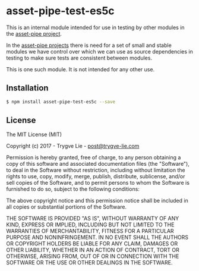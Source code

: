 # asset-pipe-test-es5c

This is an internal module intended for use in testing by other modules in the
[asset-pipe project][asset-pipe].

In the [asset-pipe projects][asset-pipe] there is need for a set of small and
stable modules we have control over which we can use as source dependencies in
testing to make sure tests are consistent between modules.

This is one such module. It is not intended for any other use.



## Installation

```bash
$ npm install asset-pipe-test-es5c --save
```



## License

The MIT License (MIT)

Copyright (c) 2017 - Trygve Lie - post@trygve-lie.com

Permission is hereby granted, free of charge, to any person obtaining a copy
of this software and associated documentation files (the "Software"), to deal
in the Software without restriction, including without limitation the rights
to use, copy, modify, merge, publish, distribute, sublicense, and/or sell
copies of the Software, and to permit persons to whom the Software is
furnished to do so, subject to the following conditions:

The above copyright notice and this permission notice shall be included in
all copies or substantial portions of the Software.

THE SOFTWARE IS PROVIDED "AS IS", WITHOUT WARRANTY OF ANY KIND, EXPRESS OR
IMPLIED, INCLUDING BUT NOT LIMITED TO THE WARRANTIES OF MERCHANTABILITY,
FITNESS FOR A PARTICULAR PURPOSE AND NONINFRINGEMENT. IN NO EVENT SHALL THE
AUTHORS OR COPYRIGHT HOLDERS BE LIABLE FOR ANY CLAIM, DAMAGES OR OTHER
LIABILITY, WHETHER IN AN ACTION OF CONTRACT, TORT OR OTHERWISE, ARISING FROM,
OUT OF OR IN CONNECTION WITH THE SOFTWARE OR THE USE OR OTHER DEALINGS IN
THE SOFTWARE.


[asset-pipe]: https://github.com/asset-pipe
